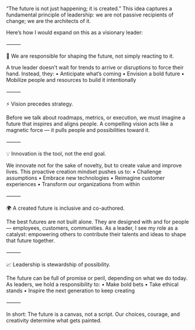 “The future is not just happening; it is created.”
This idea captures a fundamental principle of leadership: we are not passive recipients of change; we are the architects of it.

Here’s how I would expand on this as a visionary leader:

⸻

🌟 We are responsible for shaping the future, not simply reacting to it.

A true leader doesn’t wait for trends to arrive or disruptions to force their hand. Instead, they:
	•	Anticipate what’s coming
	•	Envision a bold future
	•	Mobilize people and resources to build it intentionally

⸻

⚡ Vision precedes strategy.

Before we talk about roadmaps, metrics, or execution, we must imagine a future that inspires and aligns people. A compelling vision acts like a magnetic force — it pulls people and possibilities toward it.

⸻

💡 Innovation is the tool, not the end goal.

We innovate not for the sake of novelty, but to create value and improve lives. This proactive creation mindset pushes us to:
	•	Challenge assumptions
	•	Embrace new technologies
	•	Reimagine customer experiences
	•	Transform our organizations from within

⸻

🌍 A created future is inclusive and co-authored.

The best futures are not built alone. They are designed with and for people — employees, customers, communities. As a leader, I see my role as a catalyst: empowering others to contribute their talents and ideas to shape that future together.

⸻

📈 Leadership is stewardship of possibility.

The future can be full of promise or peril, depending on what we do today. As leaders, we hold a responsibility to:
	•	Make bold bets
	•	Take ethical stands
	•	Inspire the next generation to keep creating

⸻

In short: The future is a canvas, not a script. Our choices, courage, and creativity determine what gets painted.